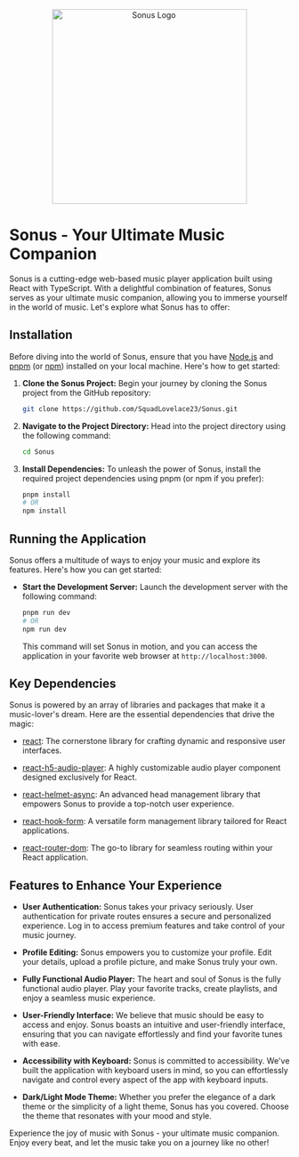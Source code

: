 <div align="center">
  <img src="https://res.cloudinary.com/du94mex28/image/upload/v1697795732/sonus/sonus-full-fa2_j4vaxr.png" alt="Sonus Logo" width="350">
</div>


# Sonus - Your Ultimate Music Companion

Sonus is a cutting-edge web-based music player application built using React with TypeScript. With a delightful combination of features, Sonus serves as your ultimate music companion, allowing you to immerse yourself in the world of music. Let's explore what Sonus has to offer:

## Installation

Before diving into the world of Sonus, ensure that you have [Node.js](https://nodejs.org/) and [pnpm](https://pnpm.io/) (or [npm](https://www.npmjs.com/)) installed on your local machine. Here's how to get started:

1. **Clone the Sonus Project:** Begin your journey by cloning the Sonus project from the GitHub repository:

   ```bash
   git clone https://github.com/SquadLovelace23/Sonus.git
   ```

2. **Navigate to the Project Directory:** Head into the project directory using the following command:

   ```bash
   cd Sonus
   ```

3. **Install Dependencies:** To unleash the power of Sonus, install the required project dependencies using pnpm (or npm if you prefer):

   ```bash
   pnpm install
   # OR
   npm install
   ```

## Running the Application

Sonus offers a multitude of ways to enjoy your music and explore its features. Here's how you can get started:

- **Start the Development Server:** Launch the development server with the following command:

  ```bash
  pnpm run dev
  # OR
  npm run dev
  ```

  This command will set Sonus in motion, and you can access the application in your favorite web browser at `http://localhost:3000`.

## Key Dependencies

Sonus is powered by an array of libraries and packages that make it a music-lover's dream. Here are the essential dependencies that drive the magic:

- [react](https://reactjs.org/): The cornerstone library for crafting dynamic and responsive user interfaces.

- [react-h5-audio-player](https://www.npmjs.com/package/react-h5-audio-player): A highly customizable audio player component designed exclusively for React.

- [react-helmet-async](https://www.npmjs.com/package/react-helmet-async): An advanced head management library that empowers Sonus to provide a top-notch user experience.

- [react-hook-form](https://www.npmjs.com/package/react-hook-form): A versatile form management library tailored for React applications.

- [react-router-dom](https://www.npmjs.com/package/react-router-dom): The go-to library for seamless routing within your React application.

## Features to Enhance Your Experience

- **User Authentication:** Sonus takes your privacy seriously. User authentication for private routes ensures a secure and personalized experience. Log in to access premium features and take control of your music journey.

- **Profile Editing:** Sonus empowers you to customize your profile. Edit your details, upload a profile picture, and make Sonus truly your own.

- **Fully Functional Audio Player:** The heart and soul of Sonus is the fully functional audio player. Play your favorite tracks, create playlists, and enjoy a seamless music experience.

- **User-Friendly Interface:** We believe that music should be easy to access and enjoy. Sonus boasts an intuitive and user-friendly interface, ensuring that you can navigate effortlessly and find your favorite tunes with ease.

- **Accessibility with Keyboard:** Sonus is committed to accessibility. We've built the application with keyboard users in mind, so you can effortlessly navigate and control every aspect of the app with keyboard inputs.

- **Dark/Light Mode Theme:** Whether you prefer the elegance of a dark theme or the simplicity of a light theme, Sonus has you covered. Choose the theme that resonates with your mood and style.    

Experience the joy of music with Sonus - your ultimate music companion. Enjoy every beat, and let the music take you on a journey like no other!